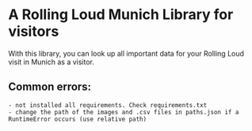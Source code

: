 # A Rolling Loud Munich Library for visitors

With this library, you can look up all important data for your Rolling Loud visit in Munich as a visitor.

## Common errors:
    - not installed all requirements. Check requirements.txt
    - change the path of the images and .csv files in paths.json if a RuntimeError occurs (use relative path)


